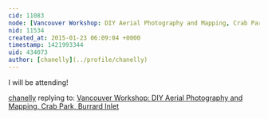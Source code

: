 ```yaml
---
cid: 11083
node: [Vancouver Workshop: DIY Aerial Photography and Mapping, Crab Park, Burrard Inlet](../notes/ann/01-21-2015/vancouver-workshop-diy-aerial-photography-and-mapping-crab-park-burrard-inlet)
nid: 11534
created_at: 2015-01-23 06:09:04 +0000
timestamp: 1421993344
uid: 434073
author: [chanelly](../profile/chanelly)
---
```


I will be attending!

[chanelly](../profile/chanelly) replying to: [Vancouver Workshop: DIY Aerial Photography and Mapping, Crab Park, Burrard Inlet](../notes/ann/01-21-2015/vancouver-workshop-diy-aerial-photography-and-mapping-crab-park-burrard-inlet)

